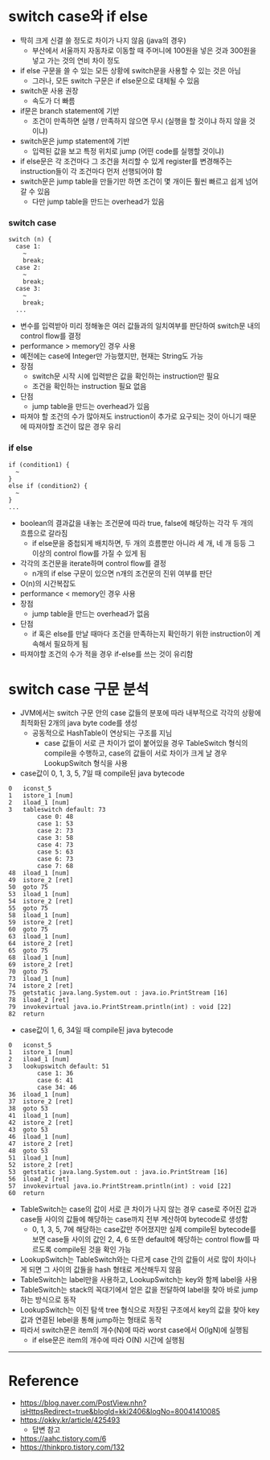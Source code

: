 # switch case와 if else

- 딱히 크게 신결 쓸 정도로 차이가 나지 않음 (java의 경우)
  - 부산에서 서울까지 자동차로 이동할 때 주머니에 100원을 넣은 것과 300원을 넣고 가는 것의 연비 차이 정도
- if else 구문을 쓸 수 있는 모든 상황에 switch문을 사용할 수 있는 것은 아님
  - 그러나, 모든 switch 구문은 if else문으로 대체될 수 있음
- switch문 사용 권장
  - 속도가 더 빠름
- if문은 branch statement에 기반
  - 조건이 만족하면 실행 / 만족하지 않으면 무시 (실행을 할 것이냐 하지 않을 것이냐)
- switch문은 jump statement에 기반
  - 입력된 값을 보고 특정 위치로 jump (어떤 code를 실행할 것이냐)
- if else문은 각 조건마다 그 조건을 처리할 수 있게 register를 변경해주는 instruction들이 각 조건마다 먼저 선행되어야 함
- switch문은 jump table을 만들기만 하면 조건이 몇 개이든 훨씬 빠르고 쉽게 넘어갈 수 있음
  - 다만 jump table을 만드는 overhead가 있음

### switch case

```
switch (n) {
  case 1:
    ~
    break;
  case 2:
    ~
    break;
  case 3:
    ~
    break;
  ...
```
- 변수를 입력받아 미리 정해놓은 여러 값들과의 일치여부를 판단하여 switch문 내의 control flow를 결정
- performance > memory인 경우 사용
- 예전에는 case에 Integer만 가능했지만, 현재는 String도 가능
- 장점
  - switch문 시작 시에 입력받은 값을 확인하는 instruction만 필요
  - 조건을 확인하는 instruction 필요 없음
- 단점
  - jump table을 만드는 overhead가 있음
- 따져야 할 조건의 수가 많아져도 instruction이 추가로 요구되는 것이 아니기 때문에 따져야할 조건이 많은 경우 유리

### if else

```
if (condition1) {
  ~
}
else if (condition2) {
  ~
}
...
```
- boolean의 결과값을 내놓는 조건문에 따라 true, false에 해당하는 각각 두 개의 흐름으로 갈라짐
  - if else문을 중첩되게 배치하면, 두 개의 흐름뿐만 아니라 세 개, 네 개 등등 그 이상의 control flow를 가질 수 있게 됨
- 각각의 조건문을 iterate하며 control flow를 결정
  - n개의 if else 구문이 있으면 n개의 조건문의 진위 여부를 판단
- O(n)의 시간복잡도
- performance < memory인 경우 사용
- 장점
  - jump table을 만드는 overhead가 없음
- 단점
  - if 혹은 else를 만날 때마다 조건을 만족하는지 확인하기 위한 instruction이 계속해서 필요하게 됨
- 따져야할 조건의 수가 적을 경우 if-else를 쓰는 것이 유리함

# switch case 구문 분석

- JVM에서는 switch 구문 안의 case 값들의 분포에 따라 내부적으로 각각의 상황에 최적화된 2개의 java byte code를 생성
  - 공동적으로 HashTable이 연상되는 구조를 지님
    - case 값들이 서로 큰 차이가 없이 붙어있을 경우 TableSwitch 형식의 compile을 수행하고, case의 값들이 서로 차이가 크게 날 경우 LookupSwitch 형식을 사용
- case값이 0, 1, 3, 5, 7일 때 compile된 java bytecode
```
0   iconst_5
1   istore_1 [num]
2   iload_1 [num]
3   tableswitch default: 73
        case 0: 48
        case 1: 53
        case 2: 73
        case 3: 58
        case 4: 73
        case 5: 63
        case 6: 73
        case 7: 68
48  iload_1 [num]
49  istore_2 [ret]
50  goto 75
53  iload_1 [num]
54  istore_2 [ret]
55  goto 75
58  iload_1 [num]
59  istore_2 [ret]
60  goto 75
63  iload_1 [num]
64  istore_2 [ret]
65  goto 75
68  iload_1 [num]
69  istore_2 [ret]
70  goto 75
73  iload_1 [num]
74  istore_2 [ret]
75  getstatic java.lang.System.out : java.io.PrintStream [16]
78  iload_2 [ret]
79  invokevirtual java.io.PrintStream.println(int) : void [22]
82  return
```
- case값이 1, 6, 34일 때 compile된 java bytecode
```
0   iconst_5
1   istore_1 [num]
2   iload_1 [num]
3   lookupswitch default: 51
        case 1: 36
        case 6: 41
        case 34: 46
36  iload_1 [num]
37  istore_2 [ret]
38  goto 53
41  iload_1 [num]
42  istore_2 [ret]
43  goto 53
46  iload_1 [num]
47  istore_2 [ret]
48  goto 53
51  iload_1 [num]
52  istore_2 [ret]
53  getstatic java.lang.System.out : java.io.PrintStream [16]
56  iload_2 [ret]
57  invokevirtual java.io.PrintStream.println(int) : void [22]
60  return
```
- TableSwitch는 case의 값이 서로 큰 차이가 나지 않는 경우 case로 주어진 값과 case들 사이의 값들에 해당하는 case까지 전부 계산하여 bytecode로 생성함
  - 0, 1, 3, 5, 7에 해당하는 case값만 주어졌지만 실제 compile된 bytecode를 보면 case들 사이의 값인 2, 4, 6 또한 default에 해당하는 control flow를 따르도록 compile된 것을 확인 가능
- LookupSwitch는 TableSwitch와는 다르게 case 간의 값들이 서로 많이 차이나게 되면 그 사이의 값들을 hash 형태로 계산해두지 않음
- TableSwitch는 label만을 사용하고, LookupSwitch는 key와 함께 label을 사용
- TableSwitch는 stack의 꼭대기에서 얻은 값을 전달하여 label을 찾아 바로 jump하는 방식으로 동작
- LookupSwitch는 이진 탐색 tree 형식으로 저장된 구조에서 key의 값을 찾아 key값과 연결된 lebel을 통해 jump하는 형태로 동작
- 따라서 switch문은 item의 개수(N)에 따라 worst case에서 O(lgN)에 실행됨
  - if else문은 item의 개수에 따라 O(N) 시간에 실행됨

---

# Reference

- https://blog.naver.com/PostView.nhn?isHttpsRedirect=true&blogId=kki2406&logNo=80041410085
- https://okky.kr/article/425493
  - 답변 참고
- https://aahc.tistory.com/6
- https://thinkpro.tistory.com/132
